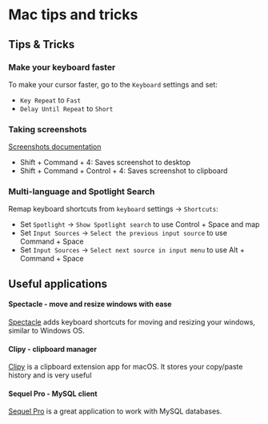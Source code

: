 # Mac tips and tricks

## Tips & Tricks

### Make your keyboard faster

To make your cursor faster, go to the `Keyboard` settings and set:

* `Key Repeat` to `Fast`
* `Delay Until Repeat` to `Short`

### Taking screenshots

[Screenshots documentation](https://support.apple.com/en-il/HT201361)

* Shift + Command + 4: Saves screenshot to desktop
* Shift + Command + Control + 4: Saves screenshot to clipboard

### Multi-language and Spotlight Search

Remap keyboard shortcuts from `keyboard` settings -> `Shortcuts`:

* Set `Spotlight` -> `Show Spotlight search` to use Control + Space and map
* Set `Input Sources` -> `Select the previous input source` to use Command + Space
* Set `Input Sources` -> `Select next source in input menu` to use Alt + Command + Space

## Useful applications

#### Spectacle - move and resize windows with ease

[Spectacle](https://www.spectacleapp.com) adds keyboard shortcuts for moving and resizing your windows, similar to Windows OS.

#### Clipy - clipboard manager

[Clipy](https://github.com/Clipy/Clipy) is a clipboard extension app for macOS. It stores your copy/paste history and is very useful

#### Sequel Pro - MySQL client

[Sequel Pro](https://www.sequelpro.com) is a great application to work with MySQL databases.
